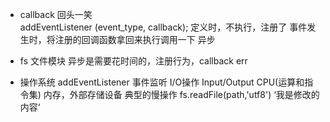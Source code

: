 - callback
   回头一笑  
   addEventListener
    (event_type, callback);
定义时，不执行，注册了
事件发生时，将注册的回调函数拿回来执行调用一下  异步

- fs 文件模块
   异步是需要花时间的，注册行为，callback 
   err 
- 操作系统
   addEventListener  事件监听 I/O操作
   Input/Output   CPU(运算和指令集) 内存，外部存储设备 典型的慢操作
   fs.readFile(path,'utf8')    ‘我是修改的内容’